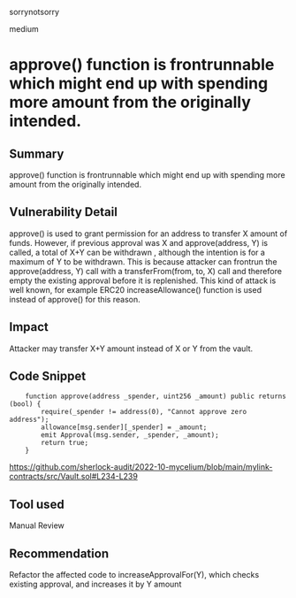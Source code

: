 sorrynotsorry

medium

# approve() function is frontrunnable which might end up with spending more amount from the originally intended.



## Summary
approve() function is frontrunnable which might end up with spending more amount from the originally intended.
## Vulnerability Detail
approve() is used to grant permission for an address to transfer X amount of funds. However, if previous approval was X and approve(address, Y) is called, a total of X+Y can be withdrawn , although the intention is for a maximum of Y to be withdrawn. This is because attacker can frontrun the approve(address, Y) call with a transferFrom(from, to, X) call and therefore empty the existing approval before it is replenished. This kind of attack is well known, for example ERC20 increaseAllowance() function is used instead of approve() for this reason.
## Impact
Attacker may transfer X+Y amount instead of X or Y from the vault.
## Code Snippet
```solidity
    function approve(address _spender, uint256 _amount) public returns (bool) {
        require(_spender != address(0), "Cannot approve zero address");
        allowance[msg.sender][_spender] = _amount;
        emit Approval(msg.sender, _spender, _amount);
        return true;
    }
```
https://github.com/sherlock-audit/2022-10-mycelium/blob/main/mylink-contracts/src/Vault.sol#L234-L239

## Tool used
Manual Review

## Recommendation
Refactor the affected code to increaseApprovalFor(Y), which checks existing approval, and increases it by Y amount